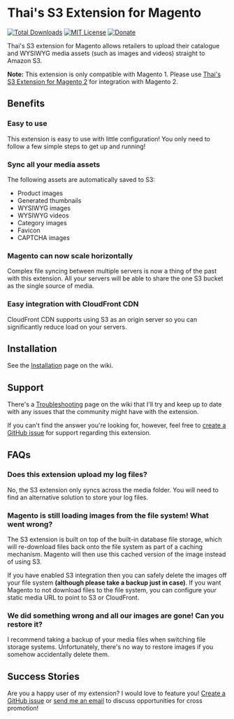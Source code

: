 Thai's S3 Extension for Magento
===============================

[![Total Downloads](https://img.shields.io/packagist/dt/thaiphan/magento-s3.svg?style=flat)](https://packagist.org/packages/thaiphan/magento-s3)
[![MIT License](https://img.shields.io/packagist/l/thaiphan/magento-s3.svg?style=flat)](https://packagist.org/packages/thaiphan/magento-s3)
[![Donate](https://img.shields.io/badge/Donate-PayPal-green.svg)](https://www.paypal.me/thaiphan)

Thai's S3 extension for Magento allows retailers to upload their catalogue and WYSIWYG media assets (such as images and videos) straight to Amazon S3.

**Note:** This extension is only compatible with Magento 1. Please use [Thai's S3 Extension for Magento 2](https://github.com/thaiphan/magento2-s3) for integration with Magento 2.

Benefits
--------

### Easy to use

This extension is easy to use with little configuration! You only need to follow a few simple steps to get up and running!

### Sync all your media assets

The following assets are automatically saved to S3:

* Product images
* Generated thumbnails
* WYSIWYG images
* WYSIWYG videos
* Category images
* Favicon
* CAPTCHA images

### Magento can now scale horizontally

Complex file syncing between multiple servers is now a thing of the past with this extension. All your servers will be able to share the one S3 bucket as the single source of media.

### Easy integration with CloudFront CDN

CloudFront CDN supports using S3 as an origin server so you can significantly reduce load on your servers.

Installation
------------

See the [Installation](https://github.com/thaiphan/magento-s3/wiki/Installation) page on the wiki.

Support
-------

There's a [Troubleshooting](https://github.com/thaiphan/magento-s3/wiki/Troubleshooting) page on the wiki that I'll try and keep up to date with any issues that the community might have with the extension.

If you can't find the answer you're looking for, however, feel free to [create a GitHub issue](https://github.com/thaiphan/magento-s3/issues/new) for support regarding this extension.

FAQs
----

### Does this extension upload my log files?

No, the S3 extension only syncs across the media folder. You will need to find an alternative solution to store your log files.

### Magento is still loading images from the file system! What went wrong?

The S3 extension is built on top of the built-in database file storage, which will re-download files back onto the file system as part of a caching mechanism. Magento will then use this cached version of the image instead of using S3.

If you have enabled S3 integration then you can safely delete the images off your file system **(although please take a backup just in case)**. If you want Magento to not download files to the file system, you can configure your static media URL to point to S3 or CloudFront.

### We did something wrong and all our images are gone! Can you restore it?

I recommend taking a backup of your media files when switching file storage systems. Unfortunately, there's no way to restore images if you somehow accidentally delete them.

Success Stories
---------------

Are you a happy user of my extension? I would love to feature you! [Create a GitHub issue](https://github.com/thaiphan/magento-s3/issues/new) or [send me an email](mailto:thai@outlook.com) to discuss opportunities for cross promotion!
